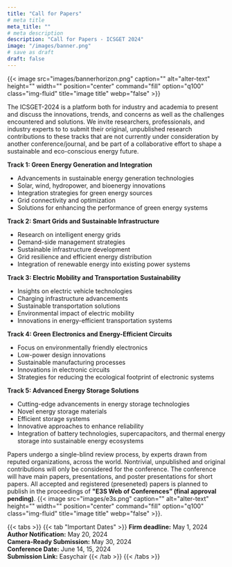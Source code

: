 ```yaml
---
title: "Call for Papers"
# meta title
meta_title: ""
# meta description
description: "Call for Papers - ICSGET 2024"
image: "/images/banner.png"
# save as draft
draft: false
---
```

{{< image src="images/bannerhorizon.png" caption="" alt="alter-text" height="" width="" position="center" command="fill" option="q100" class="img-fluid" title="image title"  webp="false" >}}

The ICSGET-2024 is a platform both for industry and academia to present and discuss the innovations, trends, and concerns as well as the challenges encountered and solutions. We invite researchers, professionals, and industry experts to to submit their original, unpublished research contributions to these tracks that are not currently under consideration by another conference/journal, and be part of a collaborative effort to shape a sustainable and eco-conscious energy future.

**Track 1: Green Energy Generation and Integration**
- Advancements in sustainable energy generation technologies
- Solar, wind, hydropower, and bioenergy innovations
- Integration strategies for green energy sources
- Grid connectivity and optimization
- Solutions for enhancing the performance of green energy systems

**Track 2: Smart Grids and Sustainable Infrastructure**
- Research on intelligent energy grids
- Demand-side management strategies
- Sustainable infrastructure development
- Grid resilience and efficient energy distribution
- Integration of renewable energy into existing power systems

**Track 3: Electric Mobility and Transportation Sustainability**
- Insights on electric vehicle technologies
- Charging infrastructure advancements
- Sustainable transportation solutions
- Environmental impact of electric mobility
- Innovations in energy-efficient transportation systems

**Track 4: Green Electronics and Energy-Efficient Circuits**
- Focus on environmentally friendly electronics
- Low-power design innovations
- Sustainable manufacturing processes
- Innovations in electronic circuits
- Strategies for reducing the ecological footprint of electronic systems

**Track 5: Advanced Energy Storage Solutions**
- Cutting-edge advancements in energy storage technologies
- Novel energy storage materials
- Efficient storage systems
- Innovative approaches to enhance reliability
- Integration of battery technologies, supercapacitors, and thermal energy storage into sustainable energy ecosystems


Papers undergo a single-blind review process, by experts drawn from reputed organizations, across the world. Nontrivial, unpublished and original contributions will only be considered for the conference. The conference will have main papers, presentations, and poster presentations for short papers. All accepted and registered (preseneted) papers is planned to publish in the proceedings of **"E3S Web of Conferences” (final approval pending)**.
{{< image src="images/e3s.png" caption="" alt="alter-text" height="" width="" position="center" command="fill" option="q100" class="img-fluid" title="image title"  webp="false" >}}.

{{< tabs >}}
{{< tab "Important Dates" >}}
**Firm deadline:** May 1, 2024<br>
**Author Notification:** May 20, 2024<br>
**Camera-Ready Submission:** May 30, 2024<br>
**Conference Date:** June 14, 15, 2024<br>
**Submission Link:** Easychair
{{< /tab >}}
{{< /tabs >}}